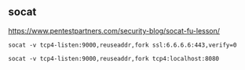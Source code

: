 ## socat

https://www.pentestpartners.com/security-blog/socat-fu-lesson/

`socat -v tcp4-listen:9000,reuseaddr,fork ssl:6.6.6.6:443,verify=0`

`socat -v tcp4-listen:9000,reuseaddr,fork tcp4:localhost:8080`
